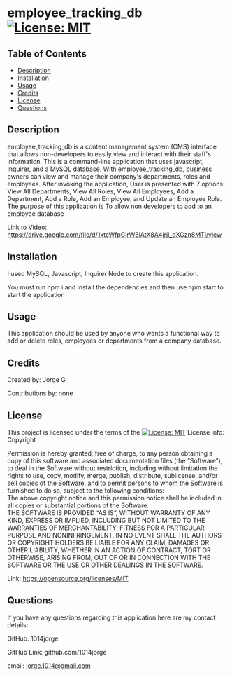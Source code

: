 # employee_tracking_db [![License: MIT](https://img.shields.io/badge/License-MIT-yellow.svg)](https://opensource.org/licenses/MIT)

 
## Table of Contents 
- [Description](#description)
- [Installation](#installation)
- [Usage](#usage)
- [Credits](#credits)
- [License](#license)
- [Questions](#questions)

## Description

employee_tracking_db is a content management system (CMS) interface that allows non-developers to easily view and interact with their staff's information. This is a command-line application that uses javascript, Inquirer, and a MySQL database. With employee_tracking_db, business owners can view and manage their company's departments, roles and employees. After invoking the application, User is presented with 7 options: View All Departments, View All Roles, View All Employees, Add a Department, Add a Role, Add an Employee, and Update an Employee Role.
The purpose of this application is To allow non developers to add to an employee database

Link to Video: https://drive.google.com/file/d/1xtcWfpGjrW8lAtX8A4jrjl_dXGzn8MTi/view

## Installation 
I used MySQL, Javascript, Inquirer Node to create this application.

You must run npm i and install the dependencies and then use npm start to start the application



## Usage

 This application should be used by anyone who wants a functional way to add or delete roles, employees or departments from a company database.

## Credits

Created by: Jorge G

Contributions by: none

## License 
This project is licensed under the terms of the
[![License: MIT](https://img.shields.io/badge/License-MIT-yellow.svg)](https://opensource.org/licenses/MIT)
License info: Copyright <YEAR> <COPYRIGHT HOLDER>

  Permission is hereby granted, free of charge, to any person obtaining a copy of this software and associated documentation files (the “Software”),
  to deal in the Software without restriction, including without limitation the rights to 
  use, copy, modify, merge, publish, distribute, sublicense, and/or sell copies of the Software, 
  and to permit persons to whom the Software is furnished to do so, subject to the following conditions:  
  The above copyright notice and this permission notice shall be included in all copies or substantial portions of the Software.  
  THE SOFTWARE IS PROVIDED “AS IS”, WITHOUT WARRANTY OF ANY KIND, EXPRESS OR IMPLIED, INCLUDING BUT NOT LIMITED TO THE WARRANTIES OF MERCHANTABILITY, FITNESS FOR A PARTICULAR PURPOSE AND NONINFRINGEMENT.
   IN NO EVENT SHALL THE AUTHORS OR COPYRIGHT HOLDERS BE LIABLE FOR ANY CLAIM, DAMAGES OR OTHER LIABILITY, WHETHER IN AN ACTION OF CONTRACT,
   TORT OR OTHERWISE, ARISING FROM, OUT OF OR IN CONNECTION WITH THE SOFTWARE OR THE USE OR OTHER DEALINGS IN THE SOFTWARE.

Link: https://opensource.org/licenses/MIT

## Questions
If you have any questions regarding this application here are my contact details:

GitHub:  1014jorge

GitHub Link: github.com/1014jorge

email: jorge.1014@gmail.com


  
